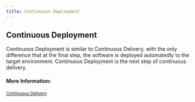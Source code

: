 ```yaml
---
title: Continuous Deployment
---
```

## Continuous Deployment

Continuous Deployment is similar to Continuous Delivery, with the only difference that at the final step, the software is deployed automatedly to the target environment. Continuous Deployment is the next step of continuous delivery. 


#### More Information:
<sup><a href='https://guide.freecodecamp.org/agile/continuous-delivery' target='_blank' rel='nofollow'>Continuous Delivery</a></sup>


